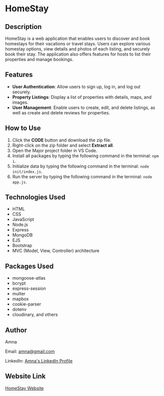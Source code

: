 # HomeStay

## Description

HomeStay is a web application that enables users to discover and book homestays for their vacations or travel stays. Users can explore various homestay options, view details and photos of each listing, and securely book their stay. The application also offers features for hosts to list their properties and manage bookings.

## Features

- **User Authentication**: Allow users to sign up, log in, and log out securely.
- **Property Listings**: Display a list of properties with details, maps, and images.
- **User Management**: Enable users to create, edit, and delete listings, as well as create and delete reviews for properties.

## How to Use

1. Click the **CODE** button and download the zip file.
2. Right-click on the zip folder and select **Extract all**.
3. Open the Major project folder in VS Code.
4. Install all packages by typing the following command in the terminal: `npm i`.
5. Initialize data by typing the following command in the terminal: `node init/index.js`.
6. Run the server by typing the following command in the terminal: `node app.js`.

## Technologies Used

- HTML
- CSS
- JavaScript
- Node.js
- Express
- MongoDB
- EJS
- Bootstrap
- MVC (Model, View, Controller) architecture

## Packages Used

- mongoose-atlas
- bcrypt
- express-session
- multer
- mapbox
- cookie-parser
- dotenv
- cloudinary, and others

## Author

Amna

Email: amna@gmail.com

LinkedIn: [Amna's LinkedIn Profile](https://www.linkedin.com/in/amna/)

## Website Link

[HomeStay Website](https://homestay.onrender.com/)

